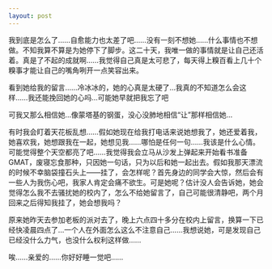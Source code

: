 ```yaml
---
layout: post
---
```

我到底是怎么了……自愈能力也太差了吧……没有一刻不想她……什么事情也不想做。不知我算不算是为她停下了脚步。这二十天，我唯一做的事情就是让自己还活着。真是了不起的成就啊……我觉得自己真是太可悲了，每天得上糗百看上几十个糗事才能让自己的嘴角咧开一点笑容出来。

看到她给我的留言……冷冰冰的，她的心真是太硬了…我真的不知道怎么会这样……我还能挽回她的心吗…可能她早就把我忘了吧

可我又那么相信她…像蒙塔基的钢蛋，没心没肺地相信“让”那样相信她…

有时我会盯着天花板乱想……假如她现在给我打电话来说她想我了，她还爱着我，她喜欢我，她想跟我在一起，她想见我……哪怕是任何一句……我该是什么心情。可能觉得整个天空都亮了吧……我觉得我会立马从沙发上弹起来开始看书准备GMAT，废寝忘食那种，只因她一句话，只为以后和她一起出去。假如我那天漂流的时候不幸脑袋撞石头上——挂了，会怎样呢？首先身边的同学会大惊，然后会有一些人为我伤心吧，我家人肯定会痛不欲生。可是她呢？估计没人会告诉她，她会觉得怎么我不去骚扰她的校内了，怎么不给她留言了，自己可能很清静吧，两个月回来之后得知我挂了，她会想我吗？

原来她昨天去参加老板的派对去了，晚上六点四十多分在校内上留言，换算一下已经快凌晨四点了…一个人在外面怎么这么不注意自己……我想说她，可是发现自己已经没什么力气，也没什么权利这样做……

唉……亲爱的……你好好睡一觉吧……